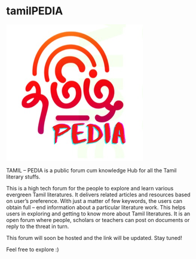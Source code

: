 # tamilPEDIA
![pic](https://github.com/VichuVishwa26/tamilPEDIA/blob/master/main/images/logo1.jpeg)

TAMIL – PEDIA is a public forum cum knowledge Hub for all the Tamil literary stuffs. 

This is a high tech forum for the people to explore and learn various evergreen Tamil literatures. It delivers related articles and resources based on user’s preference. With just a matter of few keywords, the users can obtain full – end information about a particular literature work. This helps users in exploring and getting to know more about Tamil literatures.
It is an open forum where people, scholars or teachers can post on documents or reply to the threat in turn.

This forum will soon be hosted and the link will be updated. Stay tuned!

Feel free to explore :)
